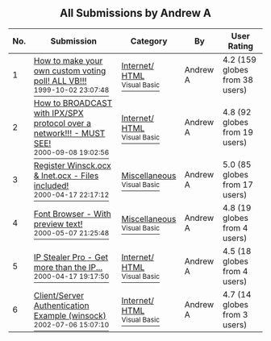 ﻿<div align="center">

## All Submissions by Andrew A

</div>

No.  | Submission | Category | By   | User Rating
---- | ---------- | -------- | ---- | -----------
1 | [How to make your own custom voting poll\! ALL VB\!\!\!<br /><sup>1999-10-02 23:07:48</sup>](https://github.com/Planet-Source-Code/andrew-a-how-to-make-your-own-custom-voting-poll-all-vb__1-3825) | [Internet/ HTML<br /><sup>Visual Basic</sup>](../ByCategory/internet-html__1-34.md) | Andrew A | 4.2 (159 globes from 38 users)
2 | [How to BROADCAST with IPX/SPX protocol over a network\!\!\! \- MUST SEE\!<br /><sup>2000-09-08 19:02:56</sup>](https://github.com/Planet-Source-Code/andrew-a-how-to-broadcast-with-ipx-spx-protocol-over-a-network-must-see__1-11353) | [Internet/ HTML<br /><sup>Visual Basic</sup>](../ByCategory/internet-html__1-34.md) | Andrew A | 4.8 (92 globes from 19 users)
3 | [Register Winsck\.ocx & Inet\.ocx \- Files included\!<br /><sup>2000-04-17 22:17:12</sup>](https://github.com/Planet-Source-Code/andrew-a-register-winsck-ocx-inet-ocx-files-included__1-4860) | [Miscellaneous<br /><sup>Visual Basic</sup>](../ByCategory/miscellaneous__1-1.md) | Andrew A | 5.0 (85 globes from 17 users)
4 | [Font Browser \- With preview text\!<br /><sup>2000-05-07 21:25:48</sup>](https://github.com/Planet-Source-Code/andrew-a-font-browser-with-preview-text__1-7917) | [Miscellaneous<br /><sup>Visual Basic</sup>](../ByCategory/miscellaneous__1-1.md) | Andrew A | 4.8 (19 globes from 4 users)
5 | [IP Stealer Pro \- Get more than the IP\.\.\.<br /><sup>2000-04-17 19:17:50</sup>](https://github.com/Planet-Source-Code/andrew-a-ip-stealer-pro-get-more-than-the-ip__1-7341) | [Internet/ HTML<br /><sup>Visual Basic</sup>](../ByCategory/internet-html__1-34.md) | Andrew A | 4.5 (18 globes from 4 users)
6 | [Client/Server Authentication Example \(winsock\)<br /><sup>2002-07-06 15:07:10</sup>](https://github.com/Planet-Source-Code/andrew-a-client-server-authentication-example-winsock__1-36626) | [Internet/ HTML<br /><sup>Visual Basic</sup>](../ByCategory/internet-html__1-34.md) | Andrew A | 4.7 (14 globes from 3 users)
